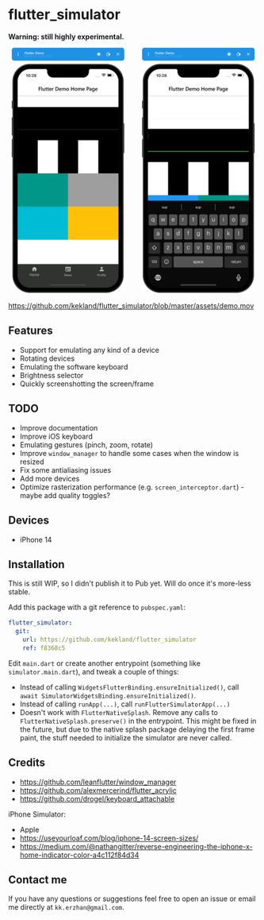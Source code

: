 # flutter_simulator

**Warning: still highly experimental.**

<p align="center">
  <img alt="Light" src="./assets/screenshot-1.png" width="45%">
&nbsp; &nbsp; &nbsp; &nbsp;
  <img alt="Dark" src="./assets/screenshot-2.png" width="45%">
</p>

https://github.com/kekland/flutter_simulator/blob/master/assets/demo.mov

## Features

- Support for emulating any kind of a device
- Rotating devices
- Emulating the software keyboard
- Brightness selector
- Quickly screenshotting the screen/frame

## TODO

- Improve documentation
- Improve iOS keyboard
- Emulating gestures (pinch, zoom, rotate)
- Improve `window_manager` to handle some cases when the window is resized
- Fix some antialiasing issues
- Add more devices
- Optimize rasterization performance (e.g. `screen_interceptor.dart`) - maybe add quality toggles?

## Devices

- iPhone 14

## Installation

This is still WIP, so I didn't publish it to Pub yet. Will do once it's more-less stable.

Add this package with a git reference to `pubspec.yaml`:

```yaml
flutter_simulator:
  git:
    url: https://github.com/kekland/flutter_simulator
    ref: f8368c5
```

Edit `main.dart` or create another entrypoint (something like `simulator.main.dart`), and tweak a couple of things:

- Instead of calling `WidgetsFlutterBinding.ensureInitialized()`, call `await SimulatorWidgetsBinding.ensureInitialized()`.
- Instead of calling `runApp(...)`, call `runFlutterSimulatorApp(...)`
- Doesn't work with `FlutterNativeSplash`. Remove any calls to `FlutterNativeSplash.preserve()` in the entrypoint. This might be fixed in the future, but due to the native splash package delaying the first frame paint, the stuff needed to initialize the simulator are never called.

## Credits

- https://github.com/leanflutter/window_manager
- https://github.com/alexmercerind/flutter_acrylic
- https://github.com/drogel/keyboard_attachable

iPhone Simulator:
- Apple
- https://useyourloaf.com/blog/iphone-14-screen-sizes/
- https://medium.com/@nathangitter/reverse-engineering-the-iphone-x-home-indicator-color-a4c112f84d34

## Contact me

If you have any questions or suggestions feel free to open an issue or email me directly at `kk.erzhan@gmail.com`.